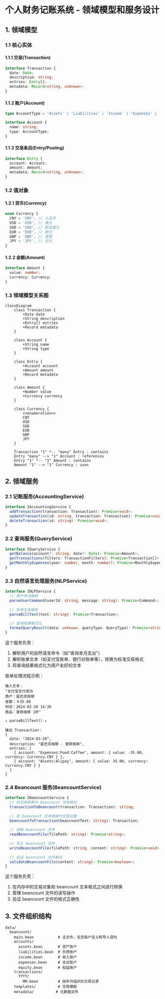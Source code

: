 # 个人财务记账系统 - 领域模型和服务设计

## 1. 领域模型

### 1.1 核心实体

#### 1.1.1 交易(Transaction)

```typescript
interface Transaction {
  date: Date;
  description: string;
  entries: Entry[];
  metadata: Record<string, unknown>;
}
```

#### 1.1.2 账户(Account)

```typescript
type AccountType = 'Assets' | 'Liabilities' | 'Income' | 'Expenses' | 'Equity';

interface Account {
  name: string;
  type: AccountType;
}
```

#### 1.1.3 交易条目(Entry/Posting)

```typescript
interface Entry {
  account: Account;
  amount: Amount;
  metadata: Record<string, unknown>;
}
```

### 1.2 值对象

#### 1.2.1 货币(Currency)

```typescript
enum Currency {
  CNY = 'CNY', // 人民币
  USD = 'USD', // 美元
  SGD = 'SGD', // 新加坡元
  EUR = 'EUR', // 欧元
  GBP = 'GBP', // 英镑
  JPY = 'JPY', // 日元
}
```

#### 1.2.2 金额(Amount)

```typescript
interface Amount {
  value: number;
  currency: Currency;
}
```

### 1.3 领域模型关系图

```mermaid
classDiagram
    class Transaction {
        +Date date
        +String description
        +Entry[] entries
        +Record metadata
    }

    class Account {
        +String name
        +String type
    }

    class Entry {
        +Account account
        +Amount amount
        +Record metadata
    }

    class Amount {
        +Number value
        +Currency currency
    }

    class Currency {
        <<enumeration>>
        CNY
        USD
        SGD
        EUR
        GBP
        JPY
    }

    Transaction "1" *-- "many" Entry : contains
    Entry "many" --> "1" Account : references
    Entry "1" *-- "1" Amount : contains
    Amount "1" --> "1" Currency : uses
```

## 2. 领域服务

### 2.1 记账服务(AccountingService)

```typescript
interface IAccountingService {
  addTransaction(transaction: Transaction): Promise<void>;
  updateTransaction(id: string, transaction: Transaction): Promise<void>;
  deleteTransaction(id: string): Promise<void>;
}
```

### 2.2 查询服务(QueryService)

```typescript
interface IQueryService {
  getBalance(account?: string, date?: Date): Promise<Amount>;
  getTransactions(filters: TransactionFilters): Promise<Transaction[]>;
  getMonthlyExpenses(year: number, month: number): Promise<MonthlyExpenseReport>;
}
```

### 2.3 自然语言处理服务(NLPService)

```typescript
interface INLPService {
  // 用户命令解析
  parseUserCommand(userId: string, message: string): Promise<Command>;
  
  // 账单文本解析
  parseBillText(text: string): Promise<Transaction>;
  
  // 查询结果格式化
  formatQueryResult(data: unknown, queryType: QueryType): Promise<string>;
}
```

这个服务负责：
1. 解析用户的自然语言命令（如"查询本月支出"）
2. 解析账单文本（如支付宝账单、银行对账单等），转换为标准交易格式
3. 将查询结果格式化为用户友好的文本

账单处理流程示例：
```
输入文本：
"支付宝支付成功
商户：星巴克咖啡
金额：￥35.00
时间：2024-03-20 14:30
商品：拿铁咖啡 1杯"

↓ parseBillText() ↓

输出 Transaction：
{
  date: "2024-03-20",
  description: "星巴克咖啡 - 拿铁咖啡",
  entries: [
    { account: "Expenses:Food:Coffee", amount: { value: -35.00, currency: Currency.CNY } },
    { account: "Assets:Alipay", amount: { value: 35.00, currency: Currency.CNY } }
  ]
}
```

### 2.4 Beancount 服务(BeancountService)

```typescript
interface IBeancountService {
  // 将交易转换为 beancount 文本格式
  transactionToBeancount(transaction: Transaction): string;
  
  // 将 beancount 文本转换为交易对象
  beancountToTransaction(beancountText: string): Transaction;
  
  // 读取 beancount 文件
  readBeancountFile(filePath: string): Promise<string>;
  
  // 写入 beancount 文件
  writeBeancountFile(filePath: string, content: string): Promise<void>;
  
  // 验证 beancount 文件格式
  validateBeancountFile(content: string): Promise<boolean>;
}
```

这个服务负责：
1. 在内存中的交易对象和 beancount 文本格式之间进行转换
2. 管理 beancount 文件的读写操作
3. 验证 beancount 文件的格式正确性

## 3. 文件组织结构

```
data/
  beancount/
    main.bean           # 主文件，包含账户定义和导入语句
    accounts/
      assets.bean       # 资产账户
      liabilities.bean  # 负债账户
      income.bean       # 收入账户
      expenses.bean     # 支出账户
      equity.bean       # 权益账户
    transactions/
      YYYY/
        MM.bean         # 按年月组织的交易记录
    templates/          # 交易模板
    metadata/          # 元数据文件
```